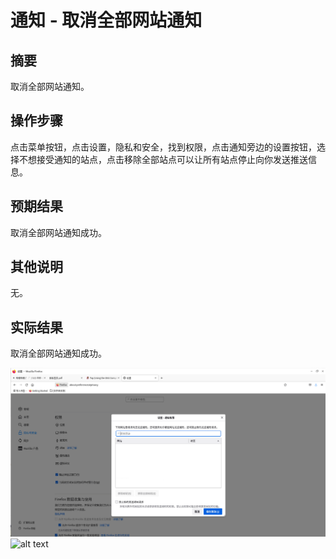 # 通知 - 取消全部网站通知

## 摘要

取消全部网站通知。

## 操作步骤

点击菜单按钮，点击设置，隐私和安全，找到权限，点击通知旁边的设置按钮，选择不想接受通知的站点，点击移除全部站点可以让所有站点停止向你发送推送信息。

## 预期结果

取消全部网站通知成功。

## 其他说明

无。

## 实际结果

取消全部网站通知成功。

![alt text](image-90.png)
![alt text](image-89.png)